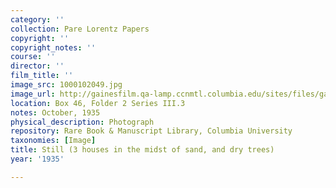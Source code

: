 ```yaml
---
category: ''
collection: Pare Lorentz Papers
copyright: ''
copyright_notes: ''
course: ''
director: ''
film_title: ''
image_src: 1000102049.jpg
image_url: http://gainesfilm.qa-lamp.ccnmtl.columbia.edu/sites/files/gainesfilm/images/1000102049.jpg
location: Box 46, Folder 2 Series III.3
notes: October, 1935
physical_description: Photograph
repository: Rare Book & Manuscript Library, Columbia University
taxonomies: [Image]
title: Still (3 houses in the midst of sand, and dry trees)
year: '1935'

---
```

